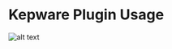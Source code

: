 # Kepware Plugin Usage

![alt text](https://github.build.ge.com/Enterprise-Connect/ec-sdk/blob/beta/plugins/kepware/KepwareCBPlugin.png)
